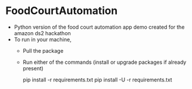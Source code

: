 # FoodCourtAutomation

- Python version of the food court automation app demo created for the amazon ds2 hackathon
- To run in your machine,
	- Pull the package
	- Run either of the commands (install or upgrade packages if already present)


		 pip install -r requirements.txt
		 pip install -U -r requirements.txt